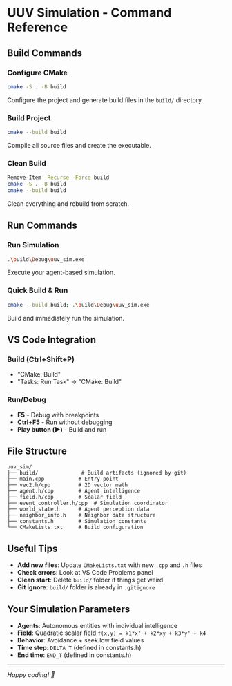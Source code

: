 # UUV Simulation - Command Reference

## Build Commands

### Configure CMake
```bash
cmake -S . -B build
```
Configure the project and generate build files in the `build/` directory.

### Build Project
```bash
cmake --build build
```
Compile all source files and create the executable.

### Clean Build
```bash
Remove-Item -Recurse -Force build
cmake -S . -B build
cmake --build build
```
Clean everything and rebuild from scratch.

## Run Commands

### Run Simulation
```bash
.\build\Debug\uuv_sim.exe
```
Execute your agent-based simulation.

### Quick Build & Run
```bash
cmake --build build; .\build\Debug\uuv_sim.exe
```
Build and immediately run the simulation.

## VS Code Integration

### Build (Ctrl+Shift+P)
- "CMake: Build"
- "Tasks: Run Task" → "CMake: Build"

### Run/Debug
- **F5** - Debug with breakpoints
- **Ctrl+F5** - Run without debugging
- **Play button (▶️)** - Build and run

## File Structure
```
uuv_sim/
├── build/              # Build artifacts (ignored by git)
├── main.cpp           # Entry point
├── vec2.h/cpp         # 2D vector math
├── agent.h/cpp        # Agent intelligence
├── field.h/cpp        # Scalar field
├── event_controller.h/cpp  # Simulation coordinator
├── world_state.h      # Agent perception data
├── neighbor_info.h    # Neighbor data structure
├── constants.h        # Simulation constants
└── CMakeLists.txt     # Build configuration
```

## Useful Tips

- **Add new files**: Update `CMakeLists.txt` with new `.cpp` and `.h` files
- **Check errors**: Look at VS Code Problems panel
- **Clean start**: Delete `build/` folder if things get weird
- **Git ignore**: `build/` folder is already in `.gitignore`

## Your Simulation Parameters

- **Agents**: Autonomous entities with individual intelligence
- **Field**: Quadratic scalar field `f(x,y) = k1*x² + k2*xy + k3*y² + k4`
- **Behavior**: Avoidance + seek low field values
- **Time step**: `DELTA_T` (defined in constants.h)
- **End time**: `END_T` (defined in constants.h)

---
*Happy coding! 🚀*
